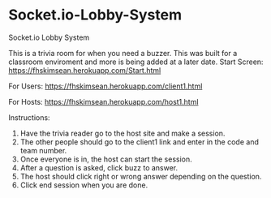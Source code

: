 # Socket.io-Lobby-System
Socket.io Lobby System

This is a trivia room for when you need a buzzer. This was built for a classroom enviroment and more is being added at a later date.
Start Screen: https://fhskimsean.herokuapp.com/Start.html

For Users: https://fhskimsean.herokuapp.com/client1.html

For Hosts: https://fhskimsean.herokuapp.com/host1.html

Instructions:
1. Have the trivia reader go to the host site and make a session.<br>
2. The other people should go to the client1 link and enter in the code and team number.<br>
3. Once everyone is in, the host can start the session.<br>
4. After a question is asked, click buzz to answer.<br>
5. The host should click right or wrong answer depending on the question.<br>
6. Click end session when you are done.
